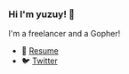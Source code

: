 ###  Hi I'm yuzuy! 👋

I'm a freelancer and a Gopher!

- 👔 [Resume](https://wantedly.com/id/yuzuy)
- 🐦 [Twitter](https://twitter.com/re_yuzuy)
